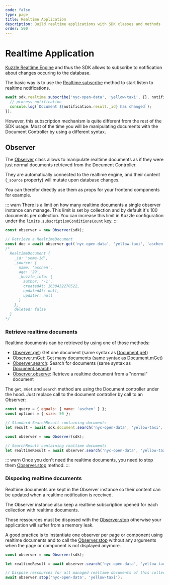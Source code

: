 ```yaml
---
code: false
type: page
title: Realtime Application
description: Build realtime applications with SDK classes and methods
order: 500
---
```


# Realtime Application

[Kuzzle Realtime Engine](/core/2/guides/main-concepts/realtime-engine/) and thus the SDK allows to subscribe to notification about changes occuring to the database.

The basic way is to use the [Realtime.subscribe](/sdk/js/7/controllers/realtime/subscribe) method to start listen to realtime notifications.

```js
await sdk.realtime.subscribe('nyc-open-data', 'yellow-taxi', {}, notification => {
  // process notification
  console.log(`Document ${notification.result._id} has changed`);
});
```

However, this subscription mechanism is quite different from the rest of the SDK usage. Most of the time you will be manipulating documents with the Document Controller by using a different syntax.

## Observer

The [Observer](/sdk/js/7/core-classes/observer) class allows to manipulate realtime documents as if they were just normal documents retrieved from the Document Controller.

They are automatically connected to the realtime engine, and their content (`_source` property) will mutate upon database changes.

You can therefor directly use them as props for your frontend components for example.

::: warn
There is a limit on how many realtime documents a single observer instance can manage. This limit is set by collection and by default it's 100 documents per collection. You can increase this limit in Kuzzle configuration under the `limits.subscriptionConditionsCount` key.
:::

```js
const observer = new Observer(sdk);

// Retrieve a RealtimeDocument
const doc = await observer.get('nyc-open-data', 'yellow-taxi', 'aschen');
/*
  RealtimeDocument {
    _id: 'some-id',
    _source: {
      name: 'aschen',
      age: '29',
      _kuzzle_info: {
        author: '-1',
        createdAt: 1638432270522,
        updatedAt: null,
        updater: null
      }
    },
    deleted: false
  }
*/
```

### Retrieve realtime documents

Realtime documents can be retrieved by using one of those methods:
 - [Observer.get](/sdk/js/7/core-classes/observer/get): Get one document (same syntax as [Document.get](/sdk/js/7/controllers/document/get))
 - [Observer.mGet](/sdk/js/7/core-classes/observer/m-get): Get many documents (same syntax as [Document.mGet](/sdk/js/7/controllers/document/m-get))
 - [Observer.search](/sdk/js/7/core-classes/observer/search): Search for documents (same syntax as [Document.search](/sdk/js/7/ccontrollers/document/search))
 - [Observer.observe](/sdk/js/7/core-classes/observer/observe): Retrieve a realtime document from a "normal" document

The `get`, `mGet` and `search` method are using the Document controller under the hood. Just replace call to the document controller by call to an Observer:

```js
const query = { equals: { name: 'aschen' } };
const options = { size: 50 };

// Standard SearchResult containing documents
let result = await sdk.document.search('nyc-open-data', 'yellow-taxi', { query }, options);

const observer = new Observer(sdk);

// SearchResult containing realtime documents
let realtimeResult = await observer.search('nyc-open-data', 'yellow-taxi', { query }, options);
```

::: warn
Once you don't need the realtime documents, you need to stop them [Observer.stop](/sdk/js/7/core-classes/observer/stop) method.
:::

### Disposing realtime documents

Realtime documents are kept in the Observer instance so their content can be updated when a realtime notification is received.

The Observer instance also keep a realtime subscription opened for each collection with realtime documents.

Those ressources must be disposed with the [Observer.stop](/sdk/js/7/core-classes/observer/stop) otherwise your application will suffer from a memory leak.

A good practice is to instantiate one observer per page or component using realtime documents and to call the [Observer.stop](/sdk/js/7/core-classes/observer/stop) without any arguments when the page or component is not displayed anymore.

```js
const observer = new Observer(sdk);

let realtimeResult = await observer.search('nyc-open-data', 'yellow-taxi', { query }, options);

// Dispose ressources for all managed realtime documents of this collection
await observer.stop('nyc-open-data', 'yellow-taxi');
```
